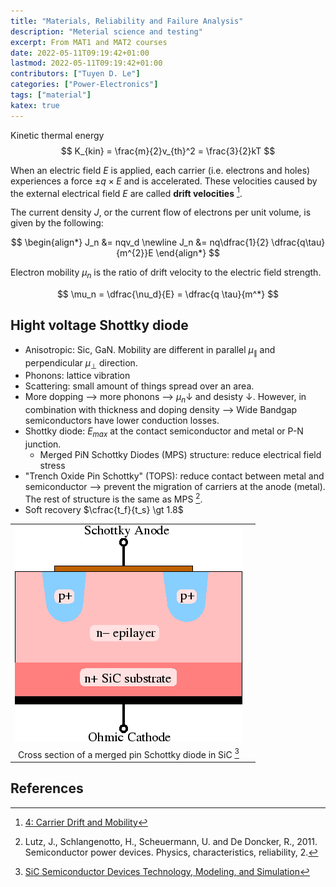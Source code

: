 ```yaml
---
title: "Materials, Reliability and Failure Analysis"
description: "Meterial science and testing"
excerpt: From MAT1 and MAT2 courses
date: 2022-05-11T09:19:42+01:00
lastmod: 2022-05-11T09:19:42+01:00
contributors: ["Tuyen D. Le"]
categories: ["Power-Electronics"]
tags: ["material"]
katex: true
---
```


Kinetic thermal energy
$$
K_{kin} = \frac{m}{2}v_{th}^2 = \frac{3}{2}kT
$$

When an electric field $E$ is applied, each carrier (i.e. electrons and holes) experiences a force $± q \times E$ and is accelerated. These velocities caused by the external electrical field $E$ are called **drift velocities** [^fn-drift].

The current density $J$, or the current flow of electrons per unit volume, is given by the following:

$$
\begin{align*}
J_n &= nqv_d \newline
J_n &= nq\dfrac{1}{2} \dfrac{q\tau}{m^{2}}E
\end{align*}
$$

Electron mobility $\mu_n$ is the ratio of drift velocity to the electric field strength.

$$
\mu_n = \dfrac{\nu_d}{E} = \dfrac{q \tau}{m^*}
$$

## Hight voltage Shottky diode

- Anisotropic: Sic, GaN. Mobility are different in parallel $\mu_{\parallel}$ and perpendicular $\mu_{\perp}$ direction.
- Phonons: lattice vibration
- Scattering: small amount of things spread over an area.
- More dopping --> more phonons --> $\mu_{n} \downarrow$ and desisty $\downarrow$. However, in combination with thickness and doping density --> Wide Bandgap semiconductors have lower conduction losses.
- Shottky diode: $E_{max}$ at the contact semiconductor and metal or P-N junction.
  - Merged PiN Schottky Diodes (MPS) structure: reduce electrical field stress
- "Trench Oxide Pin Schottky" (TOPS): reduce contact between metal and semiconductor --> prevent the migration of carriers at the anode (metal). The rest of structure is the same as MPS [^fn-luz].
- Soft recovery $\cfrac{t_f}{t_s} \gt 1.8$

|                                                                                                                        |       |
| :--------------------------------------------------------------------------------------------------------------------: | :---: |
| ![Cross section of a merged pin Schottky diode in SiC](images/Cross-section-of-a-merged-pin-Schottky-diode-in-SiC.png) |
|                            Cross section of a merged pin Schottky diode in SiC [^fn-ayalew]                            |

## References

[^fn-drift]: [4: Carrier Drift and Mobility](https://eng.libretexts.org/Bookshelves/Materials_Science/Supplemental_Modules_(Materials_Science)/Solar_Basics/C._Semiconductors_and_Solar_Interactions/II._Conduction_in_Semiconductors/4:_Carrier_Drift_and_Mobility)
[^fn-luz]: Lutz, J., Schlangenotto, H., Scheuermann, U. and De Doncker, R., 2011. Semiconductor power devices. Physics, characteristics, reliability, 2.
[^fn-ayalew]: [SiC Semiconductor Devices Technology, Modeling, and Simulation](https://www.iue.tuwien.ac.at/phd/ayalew/)
